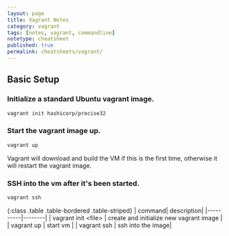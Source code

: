 ```yaml
---
layout: page
title: Vagrant Notes
category: vagrant
tags: [notes, vagrant, commandline]
notetype: cheatsheet
published: true
permalink: cheatsheets/vagrant/
---
```


## Basic Setup

### Initialize a standard Ubuntu vagrant image. 

```bash
vagrant init hashicorp/precise32
```

### Start the vagrant image up.

```bash
vagrant up
````

Vagrant will download and build the VM if this is the first time, otherwise it will restart the vagrant image.

### SSH into the vm after it's been started.

```bash
vagrant ssh
```

{:class .table .table-bordered .table-striped}
| command| description|
|----------|--------|
| vagrant init &lt;file&gt; | create and initialize new vagrant image | 
| vagrant up | start vm |
| vagrant ssh | ssh into the image|

